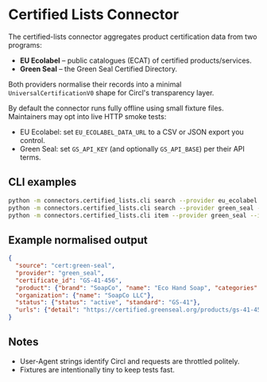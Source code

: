 # Certified Lists Connector

The certified-lists connector aggregates product certification data from two
programs:

- **EU Ecolabel** – public catalogues (ECAT) of certified products/services.
- **Green Seal** – the Green Seal Certified Directory.

Both providers normalise their records into a minimal `UniversalCertificationV0`
shape for Circl's transparency layer.

By default the connector runs fully offline using small fixture files. Maintainers
may opt into live HTTP smoke tests:

- EU Ecolabel: set `EU_ECOLABEL_DATA_URL` to a CSV or JSON export you control.
- Green Seal: set `GS_API_KEY` (and optionally `GS_API_BASE`) per their API terms.

## CLI examples

```bash
python -m connectors.certified_lists.cli search --provider eu_ecolabel --q "soap" --limit 2
python -m connectors.certified_lists.cli search --provider green_seal --q "hand soap" --limit 2 --standard GS-41
python -m connectors.certified_lists.cli item --provider green_seal --id "GS-41-456"
```

## Example normalised output

```json
{
  "source": "cert:green-seal",
  "provider": "green_seal",
  "certificate_id": "GS-41-456",
  "product": {"brand": "SoapCo", "name": "Eco Hand Soap", "categories": ["Hand Soaps"]},
  "organization": {"name": "SoapCo LLC"},
  "status": {"status": "active", "standard": "GS-41"},
  "urls": {"detail": "https://certified.greenseal.org/products/gs-41-456"}
}
```

## Notes

- User-Agent strings identify Circl and requests are throttled politely.
- Fixtures are intentionally tiny to keep tests fast.
